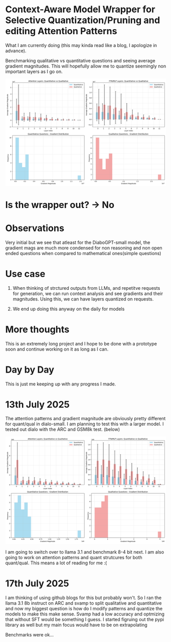 # Context-Aware Model Wrapper for Selective Quantization/Pruning and editing Attention Patterns

What I am currently doing (this may kinda read like a blog, I apologize in advance).

Benchmarking qualitative vs quantitative questions and seeing average gradient magnitudes.
This will hopefully allow me to quantize seemingly non important layers as I go on.

![fig1](https://github.com/AyanJhunjhunwala/ContextQ/blob/main/Figure_1.png "Initial Finding")

# Is the wrapper out? -> No

# Observations

Very initial but we see that atleast for the DiaboGPT-small model, the gradient mags are much more condensed for non reasoning and non open ended questions when compared to mathematical ones(simple questions)


# Use case

1. When thinking of strctured outputs from LLMs, and repetitve requests for generation, we can run context analysis and see gradients and their magnitudes. Using this, we can have layers quantized on requests.

2. We end up doing this anyway on the daily for models


# More thoughts

This is an extremely long project and I hope to be done with a prototype soon and continue working on it as long as I can. 


# Day by Day

This is just me keeping up with any progress I made.

# 13th July 2025

The attention patterns and gradient magnitude are obviously pretty different for quant/qual in dialo-small. I am planning to test this with a larger model. I tested out dialo with the ARC and GSM8k test. (below)

![fig2](https://github.com/AyanJhunjhunwala/ContextQ/blob/main/Figure_2.png)

I am going to switch over to llama 3.1 and benchmark 8-4 bit next. I am also going to work on attention patterns and quant strutcures for both quant/qual. This means a lot of reading for me :( 

# 17th July 2025

I am thinking of using github blogs for this but probably won't. So I ran the llama 3.1 8b instruct on ARC and svamp to split qualitative and quantitative and now my biggest question is how do I modify patterns and quantize the models to make this make sense. Svamp had a low accuracy and optmizing that without SFT would be something I guess. I started figruing out the pypi library as well but my main focus would have to be on extrapolating 

Benchmarks were ok...


